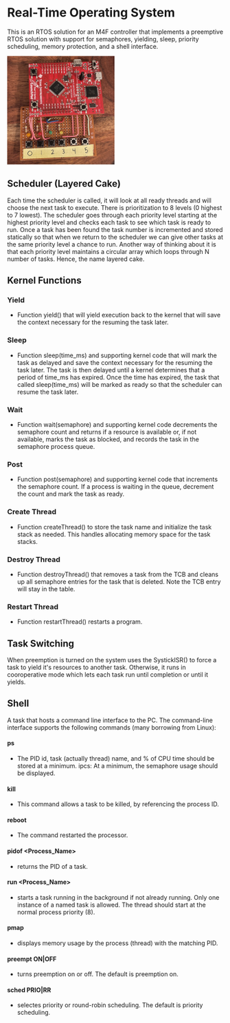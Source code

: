# Real-Time Operating System
This is an RTOS solution for an M4F controller that implements a preemptive RTOS solution with support for semaphores, yielding, sleep, priority scheduling, memory protection, and a shell interface.

[<img src="picture/rtos_board.jpg" width="250"/>](picture/rtos_board.jpg)

## Scheduler (Layered Cake)
Each time the scheduler is called, it will look at all ready threads and will choose the next task to execute. There is prioritization to 8 levels (0 highest to 7 lowest). The scheduler goes through each priority level starting at the highest priority level and checks each task to see which task is ready to run. Once a task has been found the task number is incremented and stored statically so that when we return to the scheduler we can give other tasks at the same priority level a chance to run. Another way of thinking about it is that each priority level maintains a circular array which loops through N number of tasks. Hence, the name layered cake.

## Kernel Functions

### Yield
* Function yield() that will yield execution back to the kernel that will save the context necessary for the resuming the task later.

### Sleep
* Function sleep(time_ms) and supporting kernel code that will mark the task as delayed and save the context necessary for the resuming the task later. The task is then delayed until a kernel determines that a period of time_ms has expired. Once the time has expired, the task that called sleep(time_ms) will be marked as ready so that the scheduler can resume the task later.

### Wait
* Function wait(semaphore) and supporting kernel code decrements the semaphore count and returns if a resource is available or, if not available, marks the task as blocked, and records the task in the semaphore process queue.

### Post
* Function post(semaphore) and supporting kernel code that increments the semaphore count. If a process is waiting in the queue, decrement the count and mark the task as ready.

### Create Thread
* Function createThread() to store the task name and initialize the task stack as needed. This handles allocating memory space for the task stacks.

### Destroy Thread
* Function destroyThread() that removes a task from the TCB and cleans up all semaphore entries for the task that is deleted. Note the TCB entry will stay in the table.

### Restart Thread
* Function restartThread() restarts a program.

## Task Switching
When preemption is turned on the system uses the SystickISR() to force a task to yield it's resources to another task. Otherwise, it runs in cooroperative mode which lets each task run until completion or until it yields.

## Shell
A task that hosts a command line interface to the PC. The command-line interface supports the following commands (many borrowing from Linux):

#### ps 
* The PID id, task (actually thread) name, and % of CPU time should be stored at a minimum. ipcs: At a minimum, the semaphore usage should be displayed.
#### kill <PID>
* This command allows a task to be killed, by referencing the process ID.
#### reboot
* The command restarted the processor.
#### pidof <Process_Name> 
* returns the PID of a task.
#### run <Process_Name> 
* starts a task running in the background if not already running. Only one instance of a named task is allowed. The thread should start at the normal process priority (8).
#### pmap <PID> 
* displays memory usage by the process (thread) with the matching PID.
#### preempt ON|OFF
* turns preemption on or off. The default is preemption on.
#### sched PRIO|RR 
* selectes priority or round-robin scheduling. The default is priority scheduling.
